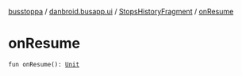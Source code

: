 [busstoppa](../../index.md) / [danbroid.busapp.ui](../index.md) / [StopsHistoryFragment](index.md) / [onResume](./on-resume.md)

# onResume

`fun onResume(): `[`Unit`](https://kotlinlang.org/api/latest/jvm/stdlib/kotlin/-unit/index.html)